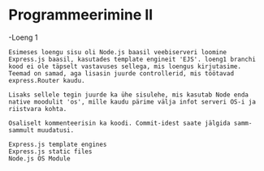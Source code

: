 # Programmeerimine II 


-Loeng 1

	Esimeses loengu sisu oli Node.js baasil veebiserveri loomine Express.js baasil, kasutades template engineit 'EJS'. loeng1 branchi kood ei ole täpselt vastavuses sellega, mis loengus kirjutasime. Teemad on samad, aga lisasin juurde controllerid, mis töötavad express.Router kaudu.

	Lisaks sellele tegin juurde ka ühe sisulehe, mis kasutab Node enda native moodulit 'os', mille kaudu pärime välja infot serveri OS-i ja riistvara kohta.

	Osaliselt kommenteerisin ka koodi. Commit-idest saate jälgida samm-sammult muudatusi.

	Express.js template engines
	Express.js static files
	Node.js OS Module


